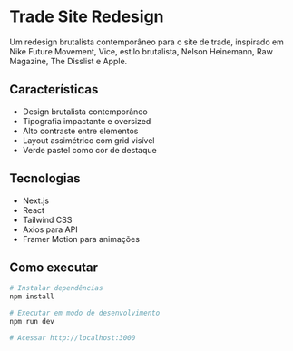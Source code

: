 # Trade Site Redesign

Um redesign brutalista contemporâneo para o site de trade, inspirado em Nike Future Movement, Vice, estilo brutalista, Nelson Heinemann, Raw Magazine, The Disslist e Apple.

## Características

- Design brutalista contemporâneo
- Tipografia impactante e oversized
- Alto contraste entre elementos
- Layout assimétrico com grid visível
- Verde pastel como cor de destaque

## Tecnologias

- Next.js
- React
- Tailwind CSS
- Axios para API
- Framer Motion para animações

## Como executar

```bash
# Instalar dependências
npm install

# Executar em modo de desenvolvimento
npm run dev

# Acessar http://localhost:3000

